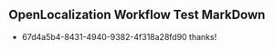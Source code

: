## OpenLocalization Workflow Test MarkDown
* 67d4a5b4-8431-4940-9382-4f318a28fd90 thanks!

<!--HONumber=Aug16_HO5-->


